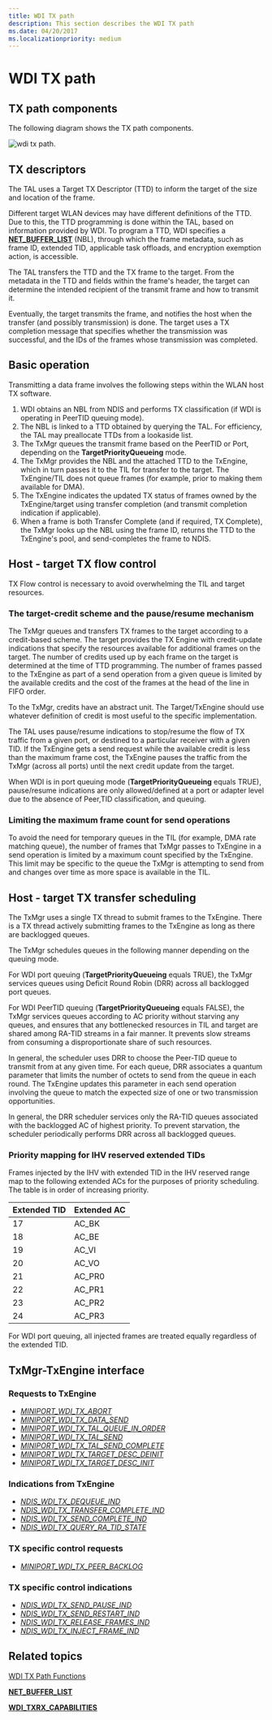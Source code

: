 ```yaml
---
title: WDI TX path
description: This section describes the WDI TX path
ms.date: 04/20/2017
ms.localizationpriority: medium
---
```


# WDI TX path


## TX path components


The following diagram shows the TX path components.

![wdi tx path.](images/wdi-tx-path-block-diagram.png)

## TX descriptors


The TAL uses a Target TX Descriptor (TTD) to inform the target of the size and location of the frame.

Different target WLAN devices may have different definitions of the TTD. Due to this, the TTD programming is done within the TAL, based on information provided by WDI. To program a TTD, WDI specifies a [**NET\_BUFFER\_LIST**](/windows-hardware/drivers/ddi/nbl/ns-nbl-net_buffer_list) (NBL), through which the frame metadata, such as frame ID, extended TID, applicable task offloads, and encryption exemption action, is accessible.

The TAL transfers the TTD and the TX frame to the target. From the metadata in the TTD and fields within the frame's header, the target can determine the intended recipient of the transmit frame and how to transmit it.

Eventually, the target transmits the frame, and notifies the host when the transfer (and possibly transmission) is done. The target uses a TX completion message that specifies whether the transmission was successful, and the IDs of the frames whose transmission was completed.

## Basic operation


Transmitting a data frame involves the following steps within the WLAN host TX software.

1.  WDI obtains an NBL from NDIS and performs TX classification (if WDI is operating in PeerTID queuing mode).
2.  The NBL is linked to a TTD obtained by querying the TAL. For efficiency, the TAL may preallocate TTDs from a lookaside list.
3.  The TxMgr queues the transmit frame based on the PeerTID or Port, depending on the **TargetPriorityQueueing** mode.
4.  The TxMgr provides the NBL and the attached TTD to the TxEngine, which in turn passes it to the TIL for transfer to the target. The TxEngine/TIL does not queue frames (for example, prior to making them available for DMA).
5.  The TxEngine indicates the updated TX status of frames owned by the TxEngine/target using transfer completion (and transmit completion indication if applicable).
6.  When a frame is both Transfer Complete (and if required, TX Complete), the TxMgr looks up the NBL using the frame ID, returns the TTD to the TxEngine's pool, and send-completes the frame to NDIS.

## Host - target TX flow control


TX Flow control is necessary to avoid overwhelming the TIL and target resources.

### The target-credit scheme and the pause/resume mechanism

The TxMgr queues and transfers TX frames to the target according to a credit-based scheme. The target provides the TX Engine with credit-update indications that specify the resources available for additional frames on the target. The number of credits used up by each frame on the target is determined at the time of TTD programming. The number of frames passed to the TxEngine as part of a send operation from a given queue is limited by the available credits and the cost of the frames at the head of the line in FIFO order.

To the TxMgr, credits have an abstract unit. The Target/TxEngine should use whatever definition of credit is most useful to the specific implementation.

The TAL uses pause/resume indications to stop/resume the flow of TX traffic from a given port, or destined to a particular receiver with a given TID. If the TxEngine gets a send request while the available credit is less than the maximum frame cost, the TxEngine pauses the traffic from the TxMgr (across all ports) until the next credit update from the target.

When WDI is in port queuing mode (**TargetPriorityQueueing** equals TRUE), pause/resume indications are only allowed/defined at a port or adapter level due to the absence of Peer,TID classification, and queuing.

### Limiting the maximum frame count for send operations

To avoid the need for temporary queues in the TIL (for example, DMA rate matching queue), the number of frames that TxMgr passes to TxEngine in a send operation is limited by a maximum count specified by the TxEngine. This limit may be specific to the queue the TxMgr is attempting to send from and changes over time as more space is available in the TIL.

## Host - target TX transfer scheduling


The TxMgr uses a single TX thread to submit frames to the TxEngine. There is a TX thread actively submitting frames to the TxEngine as long as there are backlogged queues.

The TxMgr schedules queues in the following manner depending on the queuing mode.

For WDI port queuing (**TargetPriorityQueueing** equals TRUE), the TxMgr services queues using Deficit Round Robin (DRR) across all backlogged port queues.

For WDI PeerTID queuing (**TargetPriorityQueueing** equals FALSE), the TxMgr services queues according to AC priority without starving any queues, and ensures that any bottlenecked resources in TIL and target are shared among RA-TID streams in a fair manner. It prevents slow streams from consuming a disproportionate share of such resources.

In general, the scheduler uses DRR to choose the Peer-TID queue to transmit from at any given time. For each queue, DRR associates a quantum parameter that limits the number of octets to send from the queue in each round. The TxEngine updates this parameter in each send operation involving the queue to match the expected size of one or two transmission opportunities.

In general, the DRR scheduler services only the RA-TID queues associated with the backlogged AC of highest priority. To prevent starvation, the scheduler periodically performs DRR across all backlogged queues.

### Priority mapping for IHV reserved extended TIDs

Frames injected by the IHV with extended TID in the IHV reserved range map to the following extended ACs for the purposes of priority scheduling. The table is in order of increasing priority.

| Extended TID | Extended AC |
| - | - |
| 17 | AC\_BK |
| 18 | AC\_BE |
| 19 | AC\_VI |
| 20 | AC\_VO |
| 21 | AC\_PR0 |
| 22 | AC\_PR1 |
| 23 | AC\_PR2 |
| 24 | AC\_PR3 |

For WDI port queuing, all injected frames are treated equally regardless of the extended TID.

## TxMgr-TxEngine interface


### Requests to TxEngine

-   [*MINIPORT\_WDI\_TX\_ABORT*](/windows-hardware/drivers/ddi/dot11wdi/nc-dot11wdi-miniport_wdi_tx_abort)
-   [*MINIPORT\_WDI\_TX\_DATA\_SEND*](/windows-hardware/drivers/ddi/dot11wdi/nc-dot11wdi-miniport_wdi_tx_data_send)
-   [*MINIPORT\_WDI\_TX\_TAL\_QUEUE\_IN\_ORDER*](/windows-hardware/drivers/ddi/dot11wdi/nc-dot11wdi-miniport_wdi_tx_tal_queue_in_order)
-   [*MINIPORT\_WDI\_TX\_TAL\_SEND*](/windows-hardware/drivers/ddi/dot11wdi/nc-dot11wdi-miniport_wdi_tx_tal_send)
-   [*MINIPORT\_WDI\_TX\_TAL\_SEND\_COMPLETE*](/windows-hardware/drivers/ddi/dot11wdi/nc-dot11wdi-miniport_wdi_tx_tal_send_complete)
-   [*MINIPORT\_WDI\_TX\_TARGET\_DESC\_DEINIT*](/windows-hardware/drivers/ddi/dot11wdi/nc-dot11wdi-miniport_wdi_tx_target_desc_deinit)
-   [*MINIPORT\_WDI\_TX\_TARGET\_DESC\_INIT*](/windows-hardware/drivers/ddi/dot11wdi/nc-dot11wdi-miniport_wdi_tx_target_desc_init)

### Indications from TxEngine

-   [*NDIS\_WDI\_TX\_DEQUEUE\_IND*](/windows-hardware/drivers/ddi/dot11wdi/nc-dot11wdi-ndis_wdi_tx_dequeue_ind)
-   [*NDIS\_WDI\_TX\_TRANSFER\_COMPLETE\_IND*](/windows-hardware/drivers/ddi/dot11wdi/nc-dot11wdi-ndis_wdi_tx_transfer_complete_ind)
-   [*NDIS\_WDI\_TX\_SEND\_COMPLETE\_IND*](/windows-hardware/drivers/ddi/dot11wdi/nc-dot11wdi-ndis_wdi_tx_send_complete_ind)
-   [*NDIS\_WDI\_TX\_QUERY\_RA\_TID\_STATE*](/windows-hardware/drivers/ddi/dot11wdi/nc-dot11wdi-ndis_wdi_tx_query_ra_tid_state)

### TX specific control requests

-   [*MINIPORT\_WDI\_TX\_PEER\_BACKLOG*](/windows-hardware/drivers/ddi/dot11wdi/nc-dot11wdi-miniport_wdi_tx_peer_backlog)

### TX specific control indications

-   [*NDIS\_WDI\_TX\_SEND\_PAUSE\_IND*](/windows-hardware/drivers/ddi/dot11wdi/nc-dot11wdi-ndis_wdi_tx_send_pause_ind)
-   [*NDIS\_WDI\_TX\_SEND\_RESTART\_IND*](/windows-hardware/drivers/ddi/dot11wdi/nc-dot11wdi-ndis_wdi_tx_send_restart_ind)
-   [*NDIS\_WDI\_TX\_RELEASE\_FRAMES\_IND*](/windows-hardware/drivers/ddi/dot11wdi/nc-dot11wdi-ndis_wdi_tx_release_frames_ind)
-   [*NDIS\_WDI\_TX\_INJECT\_FRAME\_IND*](/windows-hardware/drivers/ddi/dot11wdi/nc-dot11wdi-ndis_wdi_tx_inject_frame_ind)

## Related topics


[WDI TX Path Functions](/windows-hardware/drivers/ddi/_netvista/)

[**NET\_BUFFER\_LIST**](/windows-hardware/drivers/ddi/nbl/ns-nbl-net_buffer_list)

[**WDI\_TXRX\_CAPABILITIES**](/windows-hardware/drivers/ddi/dot11wdi/ns-dot11wdi-_wdi_txrx_target_capabilities)

 

